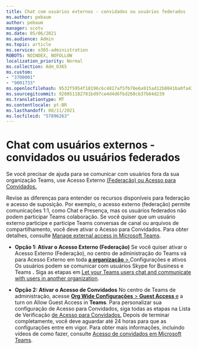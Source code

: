 ```yaml
---
title: Chat com usuários externos - convidados ou usuários federados
ms.author: pebaum
author: pebaum
manager: scotv
ms.date: 05/06/2021
ms.audience: Admin
ms.topic: article
ms.service: o365-administration
ROBOTS: NOINDEX, NOFOLLOW
localization_priority: Normal
ms.collection: Adm_O365
ms.custom:
- "3700001"
- "9001733"
ms.openlocfilehash: 9532f5954f18196c6c4817af5fb70e6a915ad12b8041ba0fa4306eb4b35f78e0
ms.sourcegitcommit: 920051182781bd97ce4d4d6fbd268cb37b84d239
ms.translationtype: MT
ms.contentlocale: pt-BR
ms.lasthandoff: 08/11/2021
ms.locfileid: "57896263"
---
```

# <a name="chat-with-external-users---guests-or-federated-users"></a>Chat com usuários externos - convidados ou usuários federados

Se você precisar de ajuda para se comunicar com usuários fora da sua organização Teams, use Acesso Externo [(Federação) ou Acesso para Convidados.](https://docs.microsoft.com/microsoftteams/manage-external-access#external-access-vs-guest-access)

Revise as diferenças para entender os recursos disponíveis para federação e acesso de suposição. Por exemplo, o acesso externo (federação) permite comunicações 1:1, como Chat e Presença, mas os usuários federados não podem participar Teams colaboração. Se você quiser que um usuário externo participe e participe Teams conversas de canal ou arquivos de compartilhamento, você deve ativar o Acesso para Convidados. Para obter detalhes, consulte [Manage external access in Microsoft Teams](https://docs.microsoft.com/microsoftteams/manage-external-access#external-access-vs-guest-access).

- **Opção 1: Ativar o Acesso Externo (Federação)** Se você quiser ativar o Acesso Externo (Federação), no centro de administração do Teams vá para Acesso Externo em toda [ **a organização**  > ](https://admin.teams.microsoft.com/company-wide-settings/external-communications) Configurações e ativos Os usuários podem se comunicar com usuários Skype for Business e Teams **.** Siga as etapas em [Let your Teams users chat and communicate with users in another organization](https://docs.microsoft.com/microsoftteams/manage-external-access#let-your-teams-users-chat-and-communicate-with-users-in-another-organization).

- **Opção 2: Ativar o Acesso de Convidados** No centro de Teams de administração, acesse [ **Org Wide Configurações**  >  **Guest Access** e](https://admin.teams.microsoft.com/company-wide-settings/guest-configuration) a turn on Allow Guest Access in **Teams**. Para personalizar sua configuração de Acesso para Convidados, siga todas as etapas na Lista de Verificação [de Acesso para Convidados.](https://docs.microsoft.com/microsoftteams/guest-access-checklist) Depois de terminar completamente, você deve aguardar até 24 horas para que as configurações entre em vigor. Para obter mais informações, incluindo vídeos de como fazer, consulte [Acesso de convidados em Microsoft Teams](https://docs.microsoft.com/microsoftteams/guest-access).